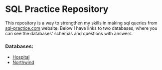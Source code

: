 # SQL Practice Repository

This repository is a way to strengthen my skills in making sql queries from [sql-practice.com](https://www.sql-practice.com/) website. Below I have links to two databases, where you can see the databases' schemas and questions with answers.

### Databases:

- [Hospital](Hospital/README.md)
- [Northwind](Northwind/README.md)
